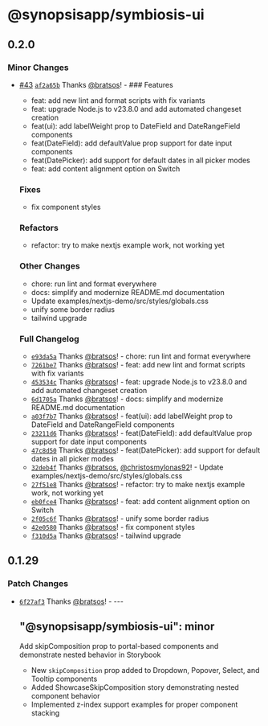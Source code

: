 # @synopsisapp/symbiosis-ui

## 0.2.0

### Minor Changes

- [#43](https://github.com/synopsisapp/symbiosis-ui/pull/43) [`af2a65b`](https://github.com/synopsisapp/symbiosis-ui/commit/af2a65b3dc3d56a59bdd1622f7c19969ebd33381) Thanks [@bratsos](https://github.com/bratsos)! - ### Features

  - feat: add new lint and format scripts with fix variants
  - feat: upgrade Node.js to v23.8.0 and add automated changeset creation
  - feat(ui): add labelWeight prop to DateField and DateRangeField components
  - feat(DateField): add defaultValue prop support for date input components
  - feat(DatePicker): add support for default dates in all picker modes
  - feat: add content alignment option on Switch

  ### Fixes

  - fix component styles

  ### Refactors

  - refactor: try to make nextjs example work, not working yet

  ### Other Changes

  - chore: run lint and format everywhere
  - docs: simplify and modernize README.md documentation
  - Update examples/nextjs-demo/src/styles/globals.css
  - unify some border radius
  - tailwind upgrade

  ### Full Changelog

  - [`e93da5a`](https://github.com/synopsisapp/symbiosis-ui/commit/e93da5afd6283ea3154df6c79a7b35c28be00443) Thanks [@bratsos](https://github.com/bratsos)! - chore: run lint and format everywhere
  - [`7261be7`](https://github.com/synopsisapp/symbiosis-ui/commit/7261be71ed910bcc4b56266372e459e384a448ac) Thanks [@bratsos](https://github.com/bratsos)! - feat: add new lint and format scripts with fix variants
  - [`453534c`](https://github.com/synopsisapp/symbiosis-ui/commit/453534cf0c85a5ad072c97b7afe836ec3c359586) Thanks [@bratsos](https://github.com/bratsos)! - feat: upgrade Node.js to v23.8.0 and add automated changeset creation
  - [`6d1705a`](https://github.com/synopsisapp/symbiosis-ui/commit/6d1705a7fca654c6beba72e9e264ace01b8c72cf) Thanks [@bratsos](https://github.com/bratsos)! - docs: simplify and modernize README.md documentation
  - [`a03f7b7`](https://github.com/synopsisapp/symbiosis-ui/commit/a03f7b724e0777b10e467248fb48a2c18dcb8735) Thanks [@bratsos](https://github.com/bratsos)! - feat(ui): add labelWeight prop to DateField and DateRangeField components
  - [`23211d6`](https://github.com/synopsisapp/symbiosis-ui/commit/23211d69c2f1b6fa049a0deece270a9000217f01) Thanks [@bratsos](https://github.com/bratsos)! - feat(DateField): add defaultValue prop support for date input components
  - [`47c8d50`](https://github.com/synopsisapp/symbiosis-ui/commit/47c8d50d26ad3c11fe50553806d46c20b23b8df0) Thanks [@bratsos](https://github.com/bratsos)! - feat(DatePicker): add support for default dates in all picker modes
  - [`32deb4f`](https://github.com/synopsisapp/symbiosis-ui/commit/32deb4fe11d2122fbb07c0eeecbeefa0ee053b52) Thanks [@bratsos](https://github.com/bratsos), [@christosmylonas92](https://github.com/christosmylonas92)! - Update examples/nextjs-demo/src/styles/globals.css
  - [`27f51e8`](https://github.com/synopsisapp/symbiosis-ui/commit/27f51e843caa0e2d3f40a4e2f025b77212d452cd) Thanks [@bratsos](https://github.com/bratsos)! - refactor: try to make nextjs example work, not working yet
  - [`eb0fce4`](https://github.com/synopsisapp/symbiosis-ui/commit/eb0fce4f65310d2cb88d5d5f22db87a93a940520) Thanks [@bratsos](https://github.com/bratsos)! - feat: add content alignment option on Switch
  - [`2f05c6f`](https://github.com/synopsisapp/symbiosis-ui/commit/2f05c6f2af79110b47814a8be8f1787c1a768ef0) Thanks [@bratsos](https://github.com/bratsos)! - unify some border radius
  - [`42e0580`](https://github.com/synopsisapp/symbiosis-ui/commit/42e058028b2c64ea228d513e77a80893c73cb8a1) Thanks [@bratsos](https://github.com/bratsos)! - fix component styles
  - [`f310d5a`](https://github.com/synopsisapp/symbiosis-ui/commit/f310d5afed6a0974a3d366874d21adccf4b5ebe0) Thanks [@bratsos](https://github.com/bratsos)! - tailwind upgrade

## 0.1.29

### Patch Changes

- [`6f27af3`](https://github.com/synopsisapp/symbiosis-ui/commit/6f27af3d42a9a32cfbd78832fee184913b8198cb) Thanks [@bratsos](https://github.com/bratsos)! - ---

  ## "@synopsisapp/symbiosis-ui": minor

  Add skipComposition prop to portal-based components and demonstrate nested behavior in Storybook

  - New `skipComposition` prop added to Dropdown, Popover, Select, and Tooltip components
  - Added ShowcaseSkipComposition story demonstrating nested component behavior
  - Implemented z-index support examples for proper component stacking
